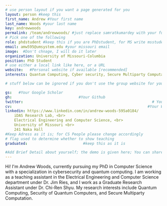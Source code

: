 ```yaml
---
# use person layout if you want a page generated for you
layout: person #keep this
first_name: Andrew #Your first name
last_name: Woods #your last name
key: andrewwoods
permalink: /team/andrewwoods/ #just replace samratkumardey with your full name (lowercase)
# Pick one of the following
role: phdstudent #keep this if you are PhDstudent, for MS write msstudent
email: amw595@umsystem.edu #your missouri email
image:  #Don't chnage, I will do it later
organization: University of Missouri-Columbia 
position: PhD Student
# use either a local link like here, or a URL
website:   #Personal website if available [recommended]
interests: Quantum Computing, Cyber security, Secure Multiparty Computation

# stuff below can be ignored if you don't use the group website for your private website

gs:   #Your Google Scholar
gh:                              #Your Github
twitter:                                                          # Your X
cv:                                                             #Your Web CV/PDF Link
linkedin: https://www.linkedin.com/in/andrew-woods-595a0184/                 #Your Linkedin address: |
    iDAS Research Lab, <br>
    Electrical Engineering and Computer Science, <br>
    University of Missouri <br>
    241 Naka Hall 
#Keep Adress as it is; for CS People please change accordingly
# flag used to determine whether to show teaching
graduated:                         #keep this as it is

#Add Brief Detail about yourself; the demo is given here; You can share your own
---
```


Hi! I'm Andrew Woods, currently pursuing my PhD in Computer Science with a specialization in cybersecurity and quantum computing. I am working as a teaching assistant in the Electrical Engineering and Computer Science department under Dr. Jim Ries, and I work as a Graduate Research Assistant under Dr. Chi-Ren Shyu. My research interests include Quantum Computing, Security of Quantum Computers, and Secure Multiparty Computation.
